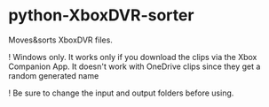 # python-XboxDVR-sorter
Moves&sorts XboxDVR files.

! Windows only. It works only if you download the clips via the Xbox Companion App. It doesn't work with OneDrive clips since they get a random generated name

! Be sure to change the input and output folders before using.
